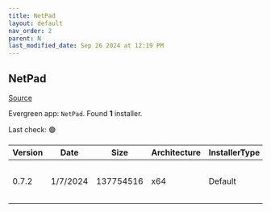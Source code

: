 ```yaml
---
title: NetPad
layout: default
nav_order: 2
parent: N
last_modified_date: Sep 26 2024 at 12:19 PM
---
```


## NetPad

[Source](https://github.com/tareqimbasher/NetPad)

Evergreen app: `NetPad`. Found **1** installer.

Last check: 🟢

| Version | Date     | Size      | Architecture | InstallerType | Type | URI                                                                                                                                                                                    |
| ------- | -------- | --------- | ------------ | ------------- | ---- | -------------------------------------------------------------------------------------------------------------------------------------------------------------------------------------- |
| 0.7.2   | 1/7/2024 | 137754516 | x64          | Default       | exe  | [https://github.com/tareqimbasher/NetPad/releases/download/v0.7.2/netpad-0.7.2-win-x64.exe](https://github.com/tareqimbasher/NetPad/releases/download/v0.7.2/netpad-0.7.2-win-x64.exe) |
